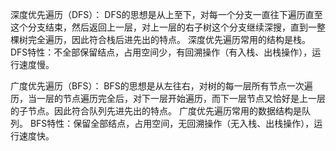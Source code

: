 深度优先遍历（DFS）：
  DFS的思想是从上至下，对每一个分支一直往下遍历直至这个分支结束，然后返回上一层，对上一层的右子树这个分支继续深搜，直到一整棵树完全遍历，因此符合栈后进先出的特点。
  深度优先遍历常用的结构是栈。
  DFS特性：不全部保留结点，占用空间少，有回溯操作（有入栈、出栈操作），运行速度慢。

广度优先遍历（BFS）：
  BFS的思想是从左往右，对树的每一层所有节点一次遍历，当一层的节点遍历完全后，对下一层开始遍历，而下一层节点又恰好是上一层的子节点。因此符合队列先进先出的特点。
  广度优先遍历常用的数据结构是队列。
  BFS特性：保留全部结点，占用空间，无回溯操作（无入栈、出栈操作），运行速度快。